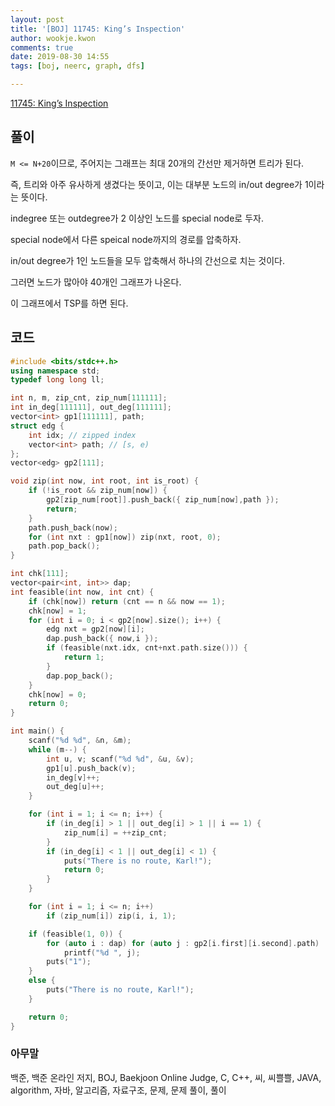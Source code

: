 ```yaml
---
layout: post
title: '[BOJ] 11745: King’s Inspection'
author: wookje.kwon
comments: true
date: 2019-08-30 14:55
tags: [boj, neerc, graph, dfs]

---
```


[11745: King’s Inspection](https://www.acmicpc.net/problem/11745)  

## 풀이

`M <= N+20`이므로, 주어지는 그래프는 최대 20개의 간선만 제거하면 트리가 된다.

즉, 트리와 아주 유사하게 생겼다는 뜻이고, 이는 대부분 노드의 in/out degree가 1이라는 뜻이다.

indegree 또는 outdegree가 2 이상인 노드를 special node로 두자.

special node에서 다른 speical node까지의 경로를 압축하자.

in/out degree가 1인 노드들을 모두 압축해서 하나의 간선으로 치는 것이다.

그러면 노드가 많아야 40개인 그래프가 나온다.

이 그래프에서 TSP를 하면 된다.

## 코드

```cpp
#include <bits/stdc++.h>
using namespace std;
typedef long long ll;

int n, m, zip_cnt, zip_num[111111];
int in_deg[111111], out_deg[111111];
vector<int> gp1[111111], path;
struct edg {
    int idx; // zipped index
    vector<int> path; // [s, e)
};
vector<edg> gp2[111];

void zip(int now, int root, int is_root) {
    if (!is_root && zip_num[now]) {
        gp2[zip_num[root]].push_back({ zip_num[now],path });
        return;
    }
    path.push_back(now);
    for (int nxt : gp1[now]) zip(nxt, root, 0);
    path.pop_back();
}

int chk[111];
vector<pair<int, int>> dap;
int feasible(int now, int cnt) {
    if (chk[now]) return (cnt == n && now == 1);
    chk[now] = 1;
    for (int i = 0; i < gp2[now].size(); i++) {
        edg nxt = gp2[now][i];
        dap.push_back({ now,i });
        if (feasible(nxt.idx, cnt+nxt.path.size())) {
            return 1;
        }
        dap.pop_back();
    }
    chk[now] = 0;
    return 0;
}

int main() {
    scanf("%d %d", &n, &m);
    while (m--) {
        int u, v; scanf("%d %d", &u, &v);
        gp1[u].push_back(v);
        in_deg[v]++;
        out_deg[u]++;
    }

    for (int i = 1; i <= n; i++) {
        if (in_deg[i] > 1 || out_deg[i] > 1 || i == 1) {
            zip_num[i] = ++zip_cnt;
        }
        if (in_deg[i] < 1 || out_deg[i] < 1) {
            puts("There is no route, Karl!");
            return 0;
        }
    }

    for (int i = 1; i <= n; i++)
        if (zip_num[i]) zip(i, i, 1);

    if (feasible(1, 0)) {
        for (auto i : dap) for (auto j : gp2[i.first][i.second].path)
            printf("%d ", j);
        puts("1");
    }
    else {
        puts("There is no route, Karl!");
    }

    return 0;
}
```  

### 아무말  
백준, 백준 온라인 저지, BOJ, Baekjoon Online Judge, C, C++, 씨, 씨쁠쁠, JAVA, algorithm, 자바, 알고리즘, 자료구조, 문제, 문제 풀이, 풀이
